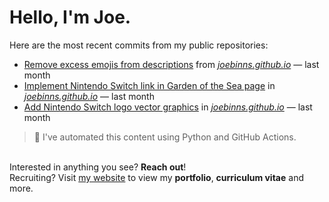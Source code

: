 # Hello, I'm Joe.
Here are the most recent commits from my public repositories:<br>
<!--activity_section_start-->
- [Remove excess emojis from descriptions](https://github.com/joebinns/joebinns.github.io/commit/daed836d92214e2b2681566bd06003a1461df0d5) from [*joebinns.github.io*](https://github.com/joebinns/joebinns.github.io) — last month
- [Implement Nintendo Switch link in Garden of the Sea page](https://github.com/joebinns/joebinns.github.io/commit/503907435463af6c2dedd15d87e88f42120a90e2) in [*joebinns.github.io*](https://github.com/joebinns/joebinns.github.io) — last month
- [Add Nintendo Switch logo vector graphics](https://github.com/joebinns/joebinns.github.io/commit/d6686c90a17b2a02f33d00bb23eeb155b5d23062) in [*joebinns.github.io*](https://github.com/joebinns/joebinns.github.io) — last month
<!--activity_section_end-->
> 🚀 I've automated this content using Python  and GitHub Actions.

<br>Interested in anything you see? **Reach out**!<br>
Recruiting? Visit [my website](https://joebinns.com/) to view my **portfolio**, **curriculum vitae** and more.

